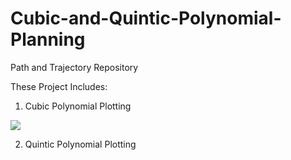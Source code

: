 # Cubic-and-Quintic-Polynomial-Planning
Path and Trajectory Repository

These Project Includes:
1. Cubic Polynomial Plotting 
<img src="Cubic_Plot.png">


2. Quintic Polynomial Plotting
